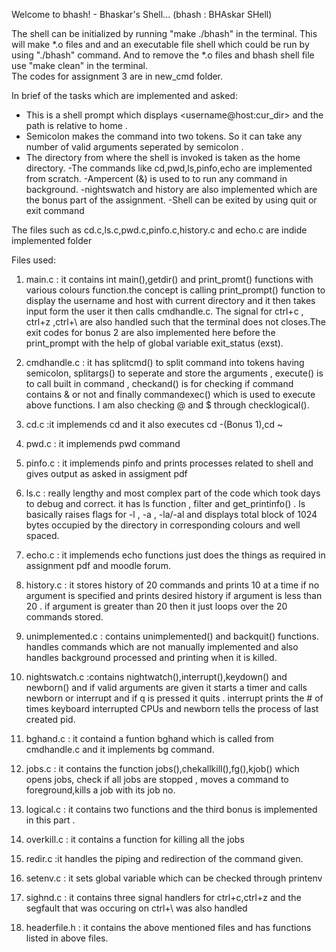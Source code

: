 Welcome to bhash! - Bhaskar's Shell...
(bhash : BHAskar SHell) 
<!-- The READme.md has been updated after assignment 3. This assignment is my implemendation of bash written in C. I have fulfilled the conditions which are asked in the question pdf. -->

The shell can be initialized by running "make ./bhash" in the terminal.
This will make *.o files and and an executable file shell which could be run by using "./bhash" command. And to remove the *.o files and bhash shell file use "make clean" in the terminal.  
The codes for assignment 3 are in new_cmd folder.

In brief of the tasks which are implemented and asked:
- This is a shell prompt which displays <username@host:cur_dir> and the path is relative to home .
- Semicolon makes the command into two tokens. So it can take any number of valid arguments seperated by semicolon .
- The directory from where the shell  is invoked is taken as the home directory.
-The commands like cd,pwd,ls,pinfo,echo are implemented from scratch.
-Ampercent (&) is used to to run any command in background.
-nightswatch and history are also implemented which are the bonus part of the assignment.
-Shell can be exited by using quit or exit command 

The files such as cd.c,ls.c,pwd.c,pinfo.c,history.c and echo.c are indide implemented folder

Files used:
1. main.c : it contains int main(),getdir() and print_promt() functions with various colours function.the concept is calling print_prompt() function to display the username and host with current directory and it then takes input form the user it then calls cmdhandle.c. The signal for ctrl+c , ctrl+z ,ctrl+\ are also handled such that the terminal does not closes.The exit codes for bonus 2 are also implemented here before the print_prompt with the help of global variable exit_status (exst). 

2. cmdhandle.c : it has splitcmd() to split command into tokens having semicolon, splitargs() to seperate and store the arguments , execute() is to call built in command , checkand() is for checking if command contains & or not and finally commandexec() which is used to execute above functions. I am also checking @ and $ through checklogical().

3. cd.c :it implemends cd and it also executes cd -(Bonus 1),cd ~

4. pwd.c : it implemends pwd command

5. pinfo.c : it implemends pinfo and prints processes related to shell and gives output as asked in assigment pdf 

6. ls.c : really lengthy and most complex part of the code which took  days to debug and correct. it has ls function , filter and get_printinfo() . ls basically raises flags for -l , -a , -la/-al and displays total block of 1024 bytes occupied by the directory in corresponding colours and well spaced.

7. echo.c : it implemends echo functions just does the things as required in assignment pdf and moodle forum.

8. history.c : it stores history of 20 commands and prints 10 at a time if no argument is specified and prints desired history if argument is less than 20 . if argument is greater than 20 then it just loops over the 20 commands stored.

9. unimplemented.c : contains unimplemented() and backquit() functions. handles commands which are not manually implemented and also handles background processed and printing when it is killed.

10. nightswatch.c :contains nightwatch(),interrupt(),keydown() and newborn() and if valid arguments are given it starts a timer and calls newborn or interrupt and if q is pressed it quits . interrupt prints the # of times keyboard interrupted CPUs and newborn   tells the process of last created pid.

11. bghand.c : it containd a funtion bghand which is called from cmdhandle.c and it implements bg command.

12. jobs.c : it contains the function jobs(),chekallkill(),fg(),kjob() which opens jobs, check if all jobs are stopped , moves a command to foreground,kills a job with its job no.

13. logical.c : it contains two functions and the third bonus is implemented in this part .

14. overkill.c : it contains a function for killing all the jobs 

15. redir.c :it handles the piping and redirection of the command given.

16. setenv.c : it sets global variable which can be checked through printenv

17. sighnd.c : it contains three signal handlers for ctrl+c,ctrl+z and the segfault that was occuring on ctrl+\ was also handled 


18. headerfile.h : it contains  the above mentioned files and has functions listed in above files.

